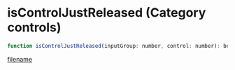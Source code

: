 # isControlJustReleased (Category controls)

```js
function isControlJustReleased(inputGroup: number, control: number): boolean
```

[filename](isControlJustReleased_m.md ':include')